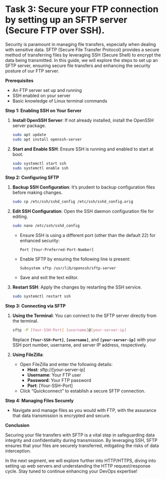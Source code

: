 # Task 3: Secure your FTP connection by setting up an SFTP server (Secure FTP over SSH).

Security is paramount in managing file transfers, especially when dealing with sensitive data. SFTP (Secure File Transfer Protocol) provides a secure method of transferring files by leveraging SSH (Secure Shell) to encrypt the data being transmitted. In this guide, we will explore the steps to set up an SFTP server, ensuring secure file transfers and enhancing the security posture of our FTP server.

**Prerequisites**

- An FTP server set up and running
- SSH enabled on your server
- Basic knowledge of Linux terminal commands

**Step 1: Enabling SSH on Your Server**

1. **Install OpenSSH Server**: If not already installed, install the OpenSSH server package.
    
    ```bash
    sudo apt update
    sudo apt install openssh-server
    ```
    
2. **Start and Enable SSH**: Ensure SSH is running and enabled to start at boot.
    
    ```bash
    sudo systemctl start ssh
    sudo systemctl enable ssh
    ```
    

**Step 2: Configuring SFTP**

1. **Backup SSH Configuration**: It’s prudent to backup configuration files before making changes.
    
    ```bash
    sudo cp /etc/ssh/sshd_config /etc/ssh/sshd_config.orig
    ```
    
2. **Edit SSH Configuration**: Open the SSH daemon configuration file for editing.
    
    ```bash
    sudo nano /etc/ssh/sshd_config
    ```
    
    - Ensure SSH is using a different port (other than the default 22) for enhanced security:
        
        ```
        Port [Your-Preferred-Port-Number]
        ```
        
    - Enable SFTP by ensuring the following line is present:
        
        ```
        Subsystem sftp /usr/lib/openssh/sftp-server
        ```
        
    - Save and exit the text editor.
3. **Restart SSH**: Apply the changes by restarting the SSH service.
    
    ```bash
    sudo systemctl restart ssh
    ```
    

**Step 3: Connecting via SFTP**

1. **Using the Terminal**: You can connect to the SFTP server directly from the terminal.
    
    ```bash
    sftp -P [Your-SSH-Port] [username]@[your-server-ip]
    ```
    
    Replace **`[Your-SSH-Port]`**, **`[username]`**, and **`[your-server-ip]`** with your SSH port number, username, and server IP address, respectively.
    
2. **Using FileZilla**:
    - Open FileZilla and enter the following details:
        - **Host**: sftp://[your-server-ip]
        - **Username**: Your FTP user
        - **Password**: Your FTP password
        - **Port**: [Your-SSH-Port]
    - Click “Quickconnect” to establish a secure SFTP connection.

**Step 4: Managing Files Securely**

- Navigate and manage files as you would with FTP, with the assurance that data transmission is encrypted and secure.

**Conclusion**

Securing your file transfers with SFTP is a vital step in safeguarding data integrity and confidentiality during transmission. By leveraging SSH, SFTP ensures that your files are securely transferred, mitigating the risks of data interception.

In the next segment, we will explore further into HTTP/HTTPS, diving into setting up web servers and understanding the HTTP request/response cycle. Stay tuned to continue enhancing your DevOps expertise!